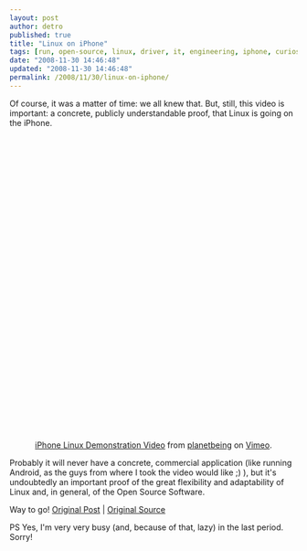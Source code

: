 ```yaml
---
layout: post
author: detro
published: true
title: "Linux on iPhone"
tags: [run, open-source, linux, driver, it, engineering, iphone, curiosity, english, freeware, reverse]
date: "2008-11-30 14:46:48"
updated: "2008-11-30 14:46:48"
permalink: /2008/11/30/linux-on-iphone/
---
```


Of course, it was a matter of time: we all knew that. But, still, this video is important: a concrete, publicly understandable proof, that Linux is going on the iPhone.

<div align="center">
<object width="400" height="533"><param name="allowfullscreen" value="true" /><param name="allowscriptaccess" value="always" /><param name="movie" value="http://vimeo.com/moogaloop.swf?clip_id=2373142&amp;server=vimeo.com&amp;show_title=1&amp;show_byline=1&amp;show_portrait=0&amp;color=00adef&amp;fullscreen=1" /><embed src="http://vimeo.com/moogaloop.swf?clip_id=2373142&amp;server=vimeo.com&amp;show_title=1&amp;show_byline=1&amp;show_portrait=0&amp;color=00adef&amp;fullscreen=1" type="application/x-shockwave-flash" allowfullscreen="true" allowscriptaccess="always" width="400" height="533"></embed></object><br /><a href="http://vimeo.com/2373142">iPhone Linux Demonstration Video</a> from <a href="http://vimeo.com/user983560">planetbeing</a> on <a href="http://vimeo.com">Vimeo</a>.</div>

Probably it will never have a concrete, commercial application (like running Android, as the guys from where I took the video would like ;) ), but it's undoubtedly an important proof of the great flexibility and adaptability of Linux and, in general, of the Open Source Software.

Way to go!
<a href="http://linuxoniphone.blogspot.com/2008/11/linux-on-iphone.html">Original Post</a> | <a href="http://androidguys.com/?p=2949">Original Source</a> 

PS Yes, I'm very very busy (and, because of that, lazy) in the last period. Sorry!
